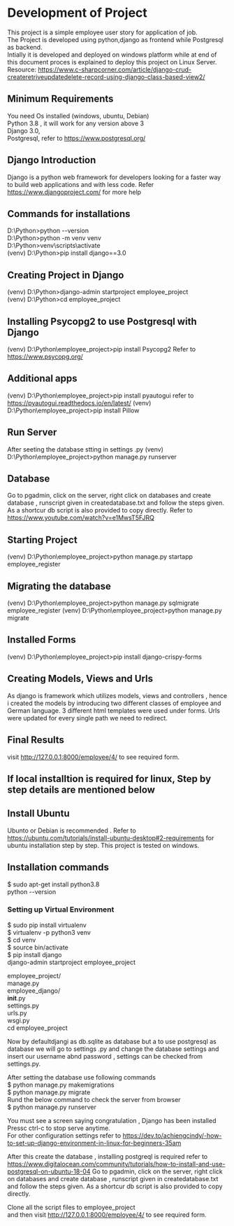 # Development of Project    
This project is a simple employee user story for application of job.    
The Project is developed using python,django as frontend while Postgresql as backend.     
Intially it is developed and deployed  on windows platform while at end of this document proces is explained to deploy this project on Linux Server.
Resource: https://www.c-sharpcorner.com/article/django-crud-createretriveupdatedelete-record-using-django-class-based-view2/

## Minimum Requirements
You need   Os installed (windows, ubuntu, Debian)       
Python 3.8  , it will work for any version above 3        
Django 3.0,                     
Postgresql, refer to https://www.postgresql.org/       

## Django Introduction 
Django is a python web framework for developers looking for a faster way to build web applications and with less code. Refer https://www.djangoproject.com/ for more help

## Commands for installations 
D:\Python>python --version       
D:\Python>python -m venv venv     
D:\Python>venv\scripts\activate      
(venv) D:\Python>pip install django==3.0     
## Creating Project in Django
(venv) D:\Python>django-admin startproject employee_project        
(venv) D:\Python>cd employee_project       
## Installing Psycopg2  to use Postgresql with Django    
(venv) D:\Python\employee_project>pip install Psycopg2     Refer to https://www.psycopg.org/
## Additional apps
(venv) D:\Python\employee_project>pip install pyautogui   refer to https://pyautogui.readthedocs.io/en/latest/
(venv) D:\Python\employee_project>pip install Pillow
## Run Server 
After seeting the database stting in settings .py
(venv) D:\Python\employee_project>python manage.py runserver    


## Database 
 Go to pgadmin, click on the server, right click on databases and create database , runscript given in createdatabase.txt and follow the steps given. As a shortcur db script is also provided to copy directly. Refer to  https://www.youtube.com/watch?v=e1MwsT5FJRQ 
  
##  Starting  Project
(venv) D:\Python\employee_project>python manage.py startapp employee_register    
##  Migrating the database
(venv) D:\Python\employee_project>python manage.py sqlmigrate employee_register
(venv) D:\Python\employee_project>python manage.py migrate

##  Installed Forms 
(venv) D:\Python\employee_project>pip install django-crispy-forms      

## Creating Models, Views and Urls
As django is framework which utilizes models, views and controllers , hence i  created the models by introducing two  different classes of employee and German language.
3 different html templates were used under forms. Urls were updated for every single path we need to redirect.

## Final Results     
visit http://127.0.0.1:8000/employee/4/ to see required form.     



## If local installtion is required for linux, Step by step details are mentioned below

## Install Ubuntu
Ubunto or Debian is recommended . Refer to https://ubuntu.com/tutorials/install-ubuntu-desktop#2-requirements  for ubuntu installation step by step. This project is tested on windows.

## Installation  commands
 $ sudo apt-get install python3.8  
 python --version

### Setting up Virtual Environment
$ sudo pip install virtualenv   
$  virtualenv -p python3 venv   
$  cd venv   
 $ source bin/activate   
 $ pip install django   
 django-admin startproject employee_project   
 
 employee_project/  
    manage.py   
    employee_django/    
        __init__.py    
        settings.py     
        urls.py     
        wsgi.py     
 cd employee_project       
 
 Now by defaultdjangi as db.sqlite as database  but a  to use postgresql as database we will go to settings .py and change the database settings and insert our username abnd password , settings can be checked from settings.py.       
 
 After setting the database use following commands    
 $ python manage.py makemigrations    
 $ python manage.py migrate      
 Rund the below command to check the server from browser    
 $ python manage.py runserver        
  
  You must see a screen saying congratulation , Django has been installed      
  Pressc ctrl-c to stop serve anytime.        
  For other configuration settings refer to https://dev.to/achiengcindy/-how-to-set-up-django-environment-in-linux-for-beginners-35am       
  
 After this  create the database , installing postgreql is required  refer to  https://www.digitalocean.com/community/tutorials/how-to-install-and-use-postgresql-on-ubuntu-18-04
  Go to pgadmin, click on the server, right click on databases and create database , runscript given in createdatabase.txt and follow the steps given.
  As a shortcur db script is also provided to copy directly.      
  
  Clone all the script files to employee_project      
  and then visit http://127.0.0.1:8000/employee/4/  to see required form.      
  
  
 
  
  
  
  
  

